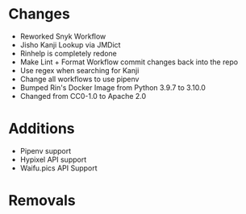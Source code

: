 # Changes 

- Reworked Snyk Workflow
- Jisho Kanji Lookup via JMDict
- Rinhelp is completely redone
- Make Lint + Format Workflow commit changes back into the repo
- Use regex when searching for Kanji
- Change all workflows to use pipenv
- Bumped Rin's Docker Image from Python 3.9.7 to 3.10.0
- Changed from CC0-1.0 to Apache 2.0
# Additions

- Pipenv support
- Hypixel API support
- Waifu.pics API Support
# Removals